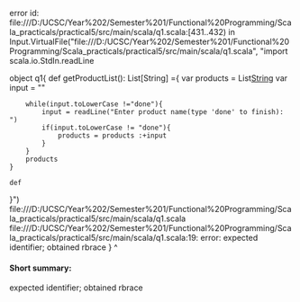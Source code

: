 error id: file:///D:/UCSC/Year%202/Semester%201/Functional%20Programming/Scala_practicals/practical5/src/main/scala/q1.scala:[431..432) in Input.VirtualFile("file:///D:/UCSC/Year%202/Semester%201/Functional%20Programming/Scala_practicals/practical5/src/main/scala/q1.scala", "import scala.io.StdIn.readLine

object q1{
    def getProductList(): List[String] ={
        var products = List[String]()
        var input = ""

        while(input.toLowerCase !="done"){
            input = readLine("Enter product name(type 'done' to finish): ")
            if(input.toLowerCase != "done"){
                products = products :+input
            }
        }
        products
    }

    def 

}")
file:///D:/UCSC/Year%202/Semester%201/Functional%20Programming/Scala_practicals/practical5/src/main/scala/q1.scala
file:///D:/UCSC/Year%202/Semester%201/Functional%20Programming/Scala_practicals/practical5/src/main/scala/q1.scala:19: error: expected identifier; obtained rbrace
}
^
#### Short summary: 

expected identifier; obtained rbrace